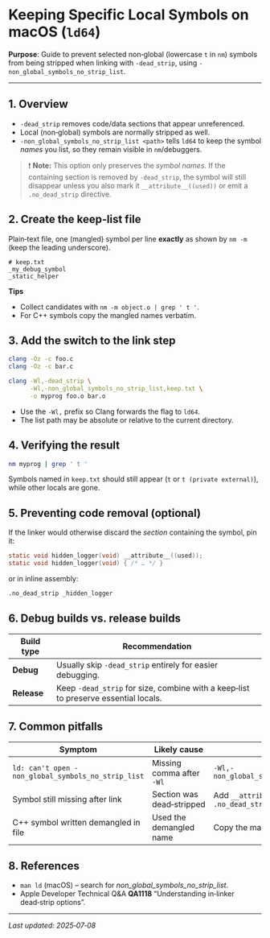 # Keeping Specific Local Symbols on macOS (`ld64`)

**Purpose**: Guide to prevent selected non‑global (lowercase `t` in `nm`) symbols from being stripped when linking with `-dead_strip`, using `-non_global_symbols_no_strip_list`.

---

## 1. Overview

- `-dead_strip` removes code/data sections that appear unreferenced.
- Local (non‑global) symbols are normally stripped as well.
- `-non_global_symbols_no_strip_list <path>` tells `ld64` to keep the symbol _names_ you list, so they remain visible in `nm`/debuggers.

> ❗ **Note:** This option only preserves the _symbol names_. If the containing section is removed by `-dead_strip`, the symbol will still disappear unless you also mark it `__attribute__((used))` or emit a `.no_dead_strip` directive.

## 2. Create the keep‑list file

Plain‑text file, one (mangled) symbol per line **exactly** as shown by `nm -m` (keep the leading underscore).

```text
# keep.txt
_my_debug_symbol
_static_helper
```

**Tips**

- Collect candidates with `nm -m object.o | grep ' t '`.
- For C++ symbols copy the mangled names verbatim.

## 3. Add the switch to the **link** step

```bash
clang -Oz -c foo.c
clang -Oz -c bar.c

clang -Wl,-dead_strip \
      -Wl,-non_global_symbols_no_strip_list,keep.txt \
      -o myprog foo.o bar.o
```

- Use the `-Wl,` prefix so Clang forwards the flag to `ld64`.
- The list path may be absolute or relative to the current directory.

## 4. Verifying the result

```bash
nm myprog | grep ' t '
```

Symbols named in `keep.txt` should still appear (`t` or `t (private external)`), while other locals are gone.

## 5. Preventing code removal (optional)

If the linker would otherwise discard the _section_ containing the symbol, pin it:

```c
static void hidden_logger(void) __attribute__((used));
static void hidden_logger(void) { /* … */ }
```

or in inline assembly:

```asm
.no_dead_strip _hidden_logger
```

## 6. Debug builds vs. release builds

| Build type  | Recommendation                                                                      |
| ----------- | ----------------------------------------------------------------------------------- |
| **Debug**   | Usually skip `-dead_strip` entirely for easier debugging.                           |
| **Release** | Keep `-dead_strip` for size, combine with a keep‑list to preserve essential locals. |

## 7. Common pitfalls

| Symptom                                            | Likely cause              | Fix                                              |
| -------------------------------------------------- | ------------------------- | ------------------------------------------------ |
| `ld: can't open -non_global_symbols_no_strip_list` | Missing comma after `-Wl` | `-Wl,-non_global_symbols_no_strip_list,keep.txt` |
| Symbol still missing after link                    | Section was dead‑stripped | Add `__attribute__((used))` or `.no_dead_strip`  |
| C++ symbol written demangled in file               | Used the demangled name   | Copy the mangled form from `nm -m`               |

## 8. References

- `man ld` (macOS) – search for _non_global_symbols_no_strip_list_.
- Apple Developer Technical Q\&A **QA1118** “Understanding in‑linker dead‑strip options”.

---

_Last updated: 2025‑07‑08_
